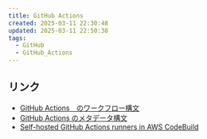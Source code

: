 ```yaml
---
title: GitHub Actions
created: 2025-03-11 22:30:48
updated: 2025-03-11 22:50:38
tags:
  - GitHub
  - GitHub_Actions
---
```

## リンク
- [GitHub Actions　のワークフロー構文](https://docs.github.com/ja/actions/writing-workflows/workflow-syntax-for-github-actions)
- [GitHub Actions のメタデータ構文](https://docs.github.com/ja/actions/sharing-automations/creating-actions/metadata-syntax-for-github-actions)
- [Self-hosted GitHub Actions runners in AWS CodeBuild](https://docs.aws.amazon.com/ja_jp/codebuild/latest/userguide/action-runner-overview.html)